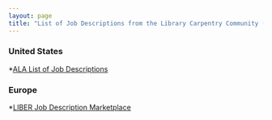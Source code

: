 ```yaml
---
layout: page
title: "List of Job Descriptions from the Library Carpentry Community (Grouped by Country)"
---
```


### United States ###

*[ALA List of Job Descriptions](http://www.ala.org/aboutala/offices/publishing/editions/webextras/technologymadesimple/jobdescriptions/jobdescriptions)

### Europe ###

*[LIBER Job Description Marketplace](https://libereurope.eu/job-descriptions/)
